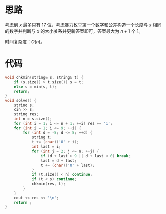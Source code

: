 # 思路

考虑到 $x$ 最多只有 $17$ 位，考虑暴力枚举第一个数字和公差构造一个长度与 $x$ 相同的数字并判断与 $x$ 的大小关系并更新答案即可，答案最大为 $n+1$ 个 $1$。

时间复杂度：$O(n)$。

# 代码
```cpp
void chkmin(string& s, string& t) {
	if (s.size() > t.size()) s = t;
	else s = min(s, t);
	return;
}
void solve() {
	string s;
	cin >> s;
	string res;
	int n = s.size();
	for (int i = 1; i <= n + 1; ++i) res += '1';
	for (int i = 1; i <= 9; ++i) {
		for (int d = -8; d <= 8; ++d) {
			string t;
			t += (char)('0' + i);
			int last = i;
			for (int j = 2; j <= n; ++j) {
				if (d + last > 9 || d + last < 0) break;
				last = d + last;
				t += (char)('0' + last);
			}
			if (t.size() < n) continue;
			if (t < s) continue;
			chkmin(res, t);
		}
	}
	cout << res << '\n';
	return ;
}

```
